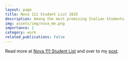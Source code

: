 ```yaml
---
layout: page
title: Nova 111 Student List 2025
description: Among the most promising Italian Students
img: assets/img/nova_me.png
importance: 1
category: work
related_publications: false
---
```


Read more at [Nova 111 Student List](https://www.novatalent.com/111/italy/student-list/2025) and over to my [post](https://www.linkedin.com/posts/matteonulli_grateful-to-have-been-selected-for-the-nova-activity-7310303396756971520-SdvC?utm_source=share&utm_medium=member_desktop&rcm=ACoAADJM1k0Bds0qqWW6Z8YeemoLnvnTSRdMnmc).